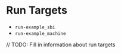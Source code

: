 # Run Targets

- `run-example_sbi`
- `run-example_machine`

// TODO: Fill in information about run targets
